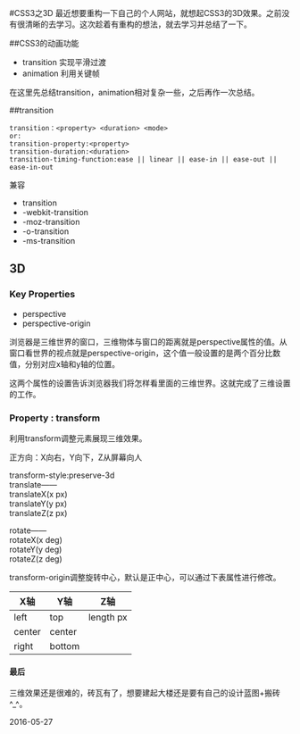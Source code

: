 #CSS3之3D
最近想要重构一下自己的个人网站，就想起CSS3的3D效果。之前没有很清晰的去学习。这次趁着有重构的想法，就去学习并总结了一下。

##CSS3的动画功能
- transition
实现平滑过渡
- animation
利用关键帧

在这里先总结transition，animation相对复杂一些，之后再作一次总结。

##transition
```
transition：<property> <duration> <mode>
or:
transition-property:<property>
transition-duration:<duration>
transition-timing-function:ease || linear || ease-in || ease-out || ease-in-out
```
兼容
- transition
- -webkit-transition
- -moz-transition
- -o-transition
- -ms-transition

## 3D
### Key Properties
- perspective
- perspective-origin

浏览器是三维世界的窗口，三维物体与窗口的距离就是perspective属性的值。从窗口看世界的视点就是perspective-origin，这个值一般设置的是两个百分比数值，分别对应x轴和y轴的位置。

这两个属性的设置告诉浏览器我们将怎样看里面的三维世界。这就完成了三维设置的工作。

### Property : transform
利用transform调整元素展现三维效果。

正方向：X向右，Y向下，Z从屏幕向人

transform-style:preserve-3d  
translate——  
    translateX(x px)  
    translateY(y px)  
    translateZ(z px)  

rotate——  
    rotateX(x deg)  
    rotateY(y deg)  
    rotateZ(z deg)  

transform-origin调整旋转中心，默认是正中心，可以通过下表属性进行修改。

 X轴  | Y轴  | Z轴 
------|------|------
left  |top   |length px
center|center|
right |bottom|

#### 最后
三维效果还是很难的，砖瓦有了，想要建起大楼还是要有自己的设计蓝图+搬砖^_^。

2016-05-27
